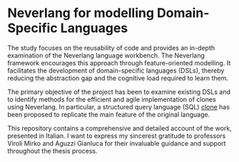 # Neverlang for modelling Domain-Specific Languages
The study focuses on the reusability of code and provides an in-depth examination of the Neverlang language workbench. The Neverlang framework encourages this approach through feature-oriented modelling. It 
facilitates the development of domain-specific languages (DSLs), thereby reducing the abstraction gap and the cognitive load required to learn them.

The primary objective of the project has been to examine existing DSLs and to identify methods for the efficient and agile implementation of clones using Neverlang. In particular, a structured query language (SQL) [clone](https://github.com/mircoterenzi/neverlang-sql) has been proposed to replicate the main feature of the original language.

This repository contains a comprehensive and detailed account of the work, presented in Italian. I want to express my sincerest gratitude to professors Viroli Mirko and Aguzzi Gianluca for their invaluable guidance 
and support throughout the thesis process.
